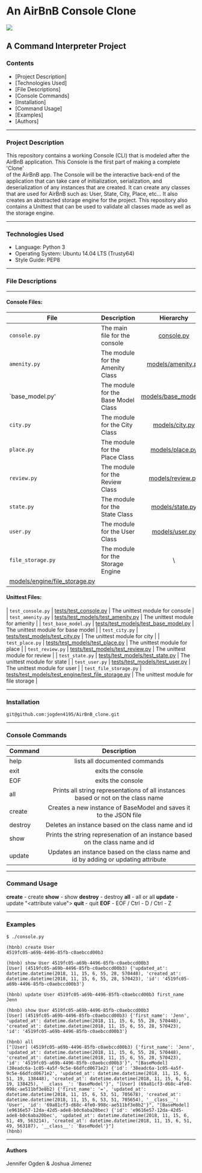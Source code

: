 # An AirBnB Console Clone
<img src="https://s3.amazonaws.com/intranet-projects-files\
/holbertonschool-higher-level_programming+/263/HBTN-hbnb-Final.png">

## A Command Interpreter Project

### Contents
* [Project Description]
* [Technologies Used]
* [File Descriptions]
* [Console Commands]
* [Installation]
* [Command Usage]
* [Examples]
* [Authors]
---

### Project Description
This repository contains a working Console (CLI) that is modeled after the\
AirBnB application. This Console is the first part of making a complete 'Clone'\
of the AirBnB app.  The Console will be the interactive back-end of the\
application that can take care of initialization, serialization, and\
deserialization of any instances that are created.  It can create any classes\
that are used for AirBnB such as: User, State, City, Place, etc... It also\
creates an abstracted storage engine for the project. This repository also\
contains a Unittest that can be used to validate all classes made as well as\
the storage engine.

---

### Technologies Used
* Language: Python 3
* Operating System: Ubuntu 14.04 LTS (Trusty64)
* Style Guide: PEP8

---

### File Descriptions
---
#### Console Files:
| File | Description | Hierarchy |
| --------------- | -------------- |:--------------:|
| `console.py` | The main file for the console | [console.py](console.py) |
| `amenity.py` | The module for the Amenity Class | [models/amenity.py](models/amenity.py) |
| `base_model.py' | The module for the Base Model Class | [models/base_model.py](models/base_model.py) |
| `city.py` | The module for the City Class | [models/city.py](models/city.py) |
| `place.py` | The module for the Place Class | [models/place.py](models/place.py) |
| `review.py` | The module for the Review Class | [models/review.py](models/review.py) |
| `state.py` | The module for the State Class | [models/state.py](models/state.py) |
| `user.py` | The module for the User Class | [models/user.py](models/user.py)                    |
| `file_storage.py` | The module for the Storage Engine |\
[models/engine/file_storage.py](models/engine/file_storage.py) |

#### Unittest Files:
| `test_console.py`      | [tests/test_console.py](tests/test_console.py)                              | The unittest module for console      |
| `test_amenity.py`      | [tests/test_models/test_amenity.py](tests/test_models/test_amenity.py)                  | The unittest module for amenity      |
| `test_base_model.py`   | [tests/test_models/test_base_model.py](tests/test_models/test_base_model.py)               | The unittest module for base model   |
| `test_city.py`         | [tests/test_models/test_city.py](tests/test_models/test_city.py)                     | The unittest module for city         |
| `test_place.py`        | [tests/test_models/test_place.py](tests/test_models/test_place.py)                    | The unittest module for place        |
| `test_review.py`       | [tests/test_models/test_review.py](tests/test_models/test_review.py)                   | The unittest module for review       |
| `test_state.py`        | [tests/test_models/test_state.py](tests/test_models/test_state.py)                    | The unittest module for state        |
| `test_user.py`         | [tests/test_models/test_user.py](tests/test_models/test_user.py)                     | The unittest module for user         |
| `test_file_storage.py` | [tests/test_models/test_engine/test_file_storage.py](tests/test_models/test_engine/test_file_storage.py) | The unittest module for file storage |

---

### Installation
```
git@github.com:jogden4195/AirBnB_clone.git
```

---

### Console Commands
| Command | Description |
| ------------- |:-------------:|
| help | lists all documented commands |
| exit | exits the console |
| EOF | exits the console |
| all | Prints all string representations of all instances based or not on the class name |
| create | Creates a new instance of BaseModel and saves it to the JSON file |
| destroy | Deletes an instance based on the class name and id |
| show | Prints the string represenation of an instance based on the class name and id |
| update | Updates an instance based on the class name and id by adding or updating attribute |

---

### Command Usage

**create** - create <class name>
**show** - show <class name> <id>
**destroy** - destroy <class name> <id>
**all** - all or all <class name>
**update** - update <class name> <id> <attribute name> "<attribute value">
**quit** - quit
**EOF** - EOF / Ctrl - D / Ctrl - Z

---

### Examples
```
$ ./console.py

(hbnb) create User
4519fc05-a69b-4496-85fb-c0aebccd00b3

(hbnb) show User 4519fc05-a69b-4496-85fb-c0aebccd00b3
[User] (4519fc05-a69b-4496-85fb-c0aebccd00b3) {'updated_at': datetime.datetime(2018, 11, 15, 6, 55, 28, 570448), 'created_at': datetime.datetime(2018, 11, 15, 6, 55, 28, 570423), 'id': '4519fc05-a69b-4496-85fb-c0aebccd00b3'}

(hbnb) update User 4519fc05-a69b-4496-85fb-c0aebccd00b3 first_name Jenn

(hbnb) show User 4519fc05-a69b-4496-85fb-c0aebccd00b3
[User] (4519fc05-a69b-4496-85fb-c0aebccd00b3) {'first_name': 'Jenn', 'updated_at': datetime.datetime(2018, 11, 15, 6, 55, 28, 570448), 'created_at': datetime.datetime(2018, 11, 15, 6, 55, 28, 570423), 'id': '4519fc05-a69b-4496-85fb-c0aebccd00b3'}

(hbnb) all
["[User] (4519fc05-a69b-4496-85fb-c0aebccd00b3) {'first_name': 'Jenn', 'updated_at': datetime.datetime(2018, 11, 15, 6, 55, 28, 570448), 'created_at': datetime.datetime(2018, 11, 15, 6, 55, 28, 570423), 'id': '4519fc05-a69b-4496-85fb-c0aebccd00b3'}", "[BaseModel] (38eadc6a-1c05-4a5f-9c5e-66dfcd0671e2) {'id': '38eadc6a-1c05-4a5f-9c5e-66dfcd0671e2', 'updated_at': datetime.datetime(2018, 11, 15, 6, 51, 19, 138448), 'created_at': datetime.datetime(2018, 11, 15, 6, 51, 19, 138425), '__class__': 'BaseModel'}", "[User] (69a81cf3-d68c-4fe0-998c-ae511bf3e8b2) {'first_name': '=', 'updated_at': datetime.datetime(2018, 11, 15, 6, 53, 51, 705678), 'created_at': datetime.datetime(2018, 11, 15, 6, 53, 51, 705654), '__class__': 'User', 'id': '69a81cf3-d68c-4fe0-998c-ae511bf3e8b2'}", "[BaseModel] (e9616e57-12da-42d5-ade8-b0c6aba20bec) {'id': 'e9616e57-12da-42d5-ade8-b0c6aba20bec', 'updated_at': datetime.datetime(2018, 11, 15, 6, 51, 49, 563214), 'created_at': datetime.datetime(2018, 11, 15, 6, 51, 49, 563187), '__class__': 'BaseModel'}"]
(hbnb)
```
---

#### Authors
Jennifer Ogden & Joshua Jimenez